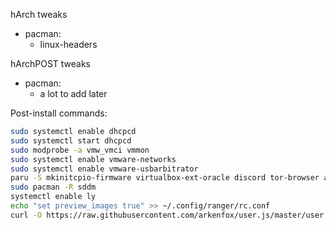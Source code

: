 hArch tweaks
- pacman:
	- linux-headers 

hArchPOST tweaks
- pacman:
	- a lot to add later

Post-install commands:
```bash
sudo systemctl enable dhcpcd
sudo systemctl start dhcpcd
sudo modprobe -a vmw_vmci vmmon
sudo systemctl enable vmware-networks
sudo systemctl enable vmware-usbarbitrator
paru -S mkinitcpio-firmware virtualbox-ext-oracle discord tor-browser alacritty-themes freshfetch-git ly protonvpn-cli wtfutil gomuks protonmail-bridge meli castero
sudo pacman -R sddm
systemctl enable ly
echo "set preview_images true" >> ~/.config/ranger/rc.conf
curl -O https://raw.githubusercontent.com/arkenfox/user.js/master/user.js --output-dir ~/.mozilla/firefox/*.default-release/

```
